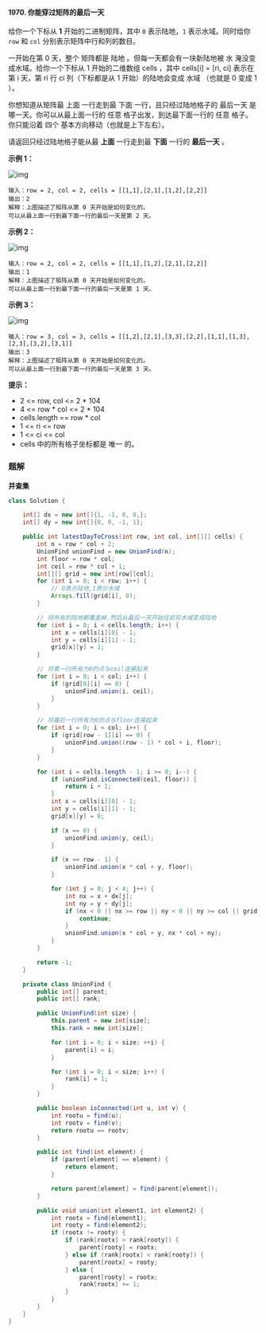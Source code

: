 #### 1970. 你能穿过矩阵的最后一天

给你一个下标从 **1** 开始的二进制矩阵，其中 `0` 表示陆地，`1` 表示水域。同时给你 `row` 和 `col` 分别表示矩阵中行和列的数目。

一开始在第 0 天，整个 矩阵都是 陆地 。但每一天都会有一块新陆地被 水 淹没变成水域。给你一个下标从 1 开始的二维数组 cells ，其中 cells[i] = [ri, ci] 表示在第 i 天，第 ri 行 ci 列（下标都是从 1 开始）的陆地会变成 水域 （也就是 0 变成 1 ）。

你想知道从矩阵最 上面 一行走到最 下面 一行，且只经过陆地格子的 最后一天 是哪一天。你可以从最上面一行的 任意 格子出发，到达最下面一行的 任意 格子。你只能沿着 四个 基本方向移动（也就是上下左右）。

请返回只经过陆地格子能从最 **上面** 一行走到最 **下面** 一行的 **最后一天** 。

**示例 1：**

![img](http://gitlab.wsh-study.com/xp-study/LeeteCode/blob/master/数据结构/高级数据结构/并查集/images/你能穿过矩阵的最后一天/1.jpg)

```shell
输入：row = 2, col = 2, cells = [[1,1],[2,1],[1,2],[2,2]]
输出：2
解释：上图描述了矩阵从第 0 天开始是如何变化的。
可以从最上面一行到最下面一行的最后一天是第 2 天。
```

**示例 2：**

![img](http://gitlab.wsh-study.com/xp-study/LeeteCode/blob/master/数据结构/高级数据结构/并查集/images/你能穿过矩阵的最后一天/2.jpg)

```shell
输入：row = 2, col = 2, cells = [[1,1],[1,2],[2,1],[2,2]]
输出：1
解释：上图描述了矩阵从第 0 天开始是如何变化的。
可以从最上面一行到最下面一行的最后一天是第 1 天。
```

**示例 3：**

![img](http://gitlab.wsh-study.com/xp-study/LeeteCode/blob/master/数据结构/高级数据结构/并查集/images/你能穿过矩阵的最后一天/3.jpg)

```shell
输入：row = 3, col = 3, cells = [[1,2],[2,1],[3,3],[2,2],[1,1],[1,3],[2,3],[3,2],[3,1]]
输出：3
解释：上图描述了矩阵从第 0 天开始是如何变化的。
可以从最上面一行到最下面一行的最后一天是第 3 天。
```

**提示：**

* 2 <= row, col <= 2 * 104
* 4 <= row * col <= 2 * 104
* cells.length == row * col
* 1 <= ri <= row
* 1 <= ci <= col
* cells 中的所有格子坐标都是 唯一 的。

### 题解

**并查集**

```java
class Solution {

    int[] dx = new int[]{1, -1, 0, 0,};
    int[] dy = new int[]{0, 0, -1, 1};

    public int latestDayToCross(int row, int col, int[][] cells) {
        int n = row * col + 2;
        UnionFind unionFind = new UnionFind(n);
        int floor = row * col;
        int ceil = row * col + 1;
        int[][] grid = new int[row][col];
        for (int i = 0; i < row; i++) {
            // 0表示陆地,1表示水域
            Arrays.fill(grid[i], 0);
        }

        // 将所有的陆地都覆盖掉,然后从最后一天开始往前将水域变成陆地
        for (int i = 0; i < cells.length; i++) {
            int x = cells[i][0] - 1;
            int y = cells[i][1] - 1;
            grid[x][y] = 1;
        }

        // 将第一行所有为0的点与ceil连接起来
        for (int i = 0; i < col; i++) {
            if (grid[0][i] == 0) {
                unionFind.union(i, ceil);
            }
        }

        // 将最后一行所有为0的点与floor连接起来
        for (int i = 0; i < col; i++) {
            if (grid[row - 1][i] == 0) {
                unionFind.union((row - 1) * col + i, floor);
            }
        }

        for (int i = cells.length - 1; i >= 0; i--) {
            if (unionFind.isConnected(ceil, floor)) {
                return i + 1;
            }
            int x = cells[i][0] - 1;
            int y = cells[i][1] - 1;
            grid[x][y] = 0;

            if (x == 0) {
                unionFind.union(y, ceil);
            }

            if (x == row - 1) {
                unionFind.union(x * col + y, floor);
            }

            for (int j = 0; j < 4; j++) {
                int nx = x + dx[j];
                int ny = y + dy[j];
                if (nx < 0 || nx >= row || ny < 0 || ny >= col || grid[nx][ny] == 1) {
                    continue;
                }
                unionFind.union(x * col + y, nx * col + ny);
            }
        }

        return -1;
    }

    private class UnionFind {
        public int[] parent;
        public int[] rank;

        public UnionFind(int size) {
            this.parent = new int[size];
            this.rank = new int[size];

            for (int i = 0; i < size; ++i) {
                parent[i] = i;
            }

            for (int i = 0; i < size; i++) {
                rank[i] = 1;
            }
        }

        public boolean isConnected(int u, int v) {
            int rootu = find(u);
            int rootv = find(v);
            return rootu == rootv;
        }

        public int find(int element) {
            if (parent[element] == element) {
                return element;
            }

            return parent[element] = find(parent[element]);
        }

        public void union(int element1, int element2) {
            int rootx = find(element1);
            int rooty = find(element2);
            if (rootx != rooty) {
                if (rank[rootx] > rank[rooty]) {
                    parent[rooty] = rootx;
                } else if (rank[rootx] < rank[rooty]) {
                    parent[rootx] = rooty;
                } else {
                    parent[rooty] = rootx;
                    rank[rootx] += 1;
                }
            }
        }
    }
}
```

